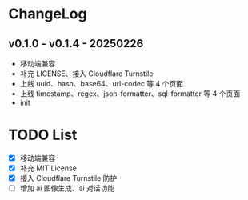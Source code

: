 # ChangeLog

##  v0.1.0 - v0.1.4 - 20250226
- 移动端兼容
- 补充 LICENSE、接入 Cloudflare Turnstile
- 上线 uuid、hash、base64、url-codec 等 4 个页面
- 上线 timestamp、regex、json-formatter、sql-formatter 等 4 个页面
- init

# TODO List
- [x] 移动端兼容
- [x] 补充 MIT License
- [x] 接入 Cloudflare Turnstile 防护
- [ ] 增加 ai 图像生成、ai 对话功能